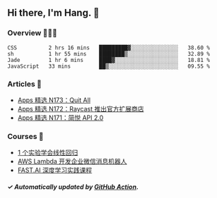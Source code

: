 ## Hi there, I'm Hang. 👋

### Overview 👨🏻‍💻

<!--START_SECTION:waka-->
```text
CSS          2 hrs 16 mins   █████████▓░░░░░░░░░░░░░░░   38.60 % 
sh           1 hr 55 mins    ████████▒░░░░░░░░░░░░░░░░   32.89 % 
Jade         1 hr 6 mins     ████▓░░░░░░░░░░░░░░░░░░░░   18.81 % 
JavaScript   33 mins         ██▒░░░░░░░░░░░░░░░░░░░░░░   09.55 % 
```
<!--END_SECTION:waka-->

### Articles 📝

<!-- BLOG:START -->
- [Apps 精选 N173：Quit All](https://huhuhang.com/post/product-hunt/product-hunt-n173?from=github)
- [Apps 精选 N172：Raycast 推出官方扩展商店](https://huhuhang.com/post/product-hunt/product-hunt-n172?from=github)
- [Apps 精选 N171：简悦 API 2.0](https://huhuhang.com/post/product-hunt/product-hunt-n171?from=github)<!-- BLOG:END -->

### Courses 🔗

<!-- SYL:START -->
- [1 个实验学会线性回归](https://lanqiao.cn/courses/4855)
- [AWS Lambda 开发企业微信消息机器人](https://lanqiao.cn/courses/2868)
- [FAST.AI 深度学习实践课程](https://lanqiao.cn/courses/1445)
<!-- SYL:END -->

##### ✓ Automatically updated by [GitHub Action](https://github.com/huhuhang/huhuhang/actions).
